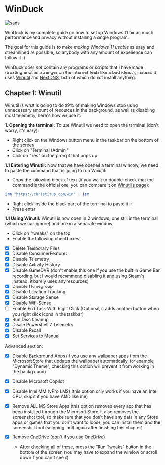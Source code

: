 # WinDuck

![sans](cool%20stuff/sans-_heya..png)

WinDuck is my complete guide on how to set up Windows 11 for as much performance and privacy without installing a single program.

The goal for this guide is to make *making Windows 11 usable* as easy and streamlined as possible, so anybody with any amount of experience can follow it :)

WinDuck does *not* contain any programs or scripts that I have made (trusting another stranger on the internet feels like a bad idea...), instead it uses [Winutil](https://github.com/ChrisTitusTech/winutil?tab=readme-ov-file) and [NextDNS](https://nextdns.io/), both of which do not install anything.

## Chapter 1: Winutil

Winutil is what is going to do 99% of making Windows stop using unnecessary amount of resources in the background, as well as disabling most telemetry, here's how we use it:

**1. Opening the terminal:**
To use Winutil we need to open the terminal (don't worry, it's easy):

   - Right click on the Windows button menu in the taskbar on the bottom of the screen
   - Click on "Terminal (Admin)"
   - Cick on "Yes" on the prompt that pops up

**1.1 Entering Winutil:**
Now that we have opened a terminal window, we need to paste the command that is going to run Winutil:

   - Copy the following block of text (if you want to double-check that the command is the official one, you can compare it on [Winutil's page](https://github.com/ChrisTitusTech/winutil?tab=readme-ov-file)):

```ps1
irm "https://christitus.com/win" | iex
```

   - Right click inside the black part of the terminal to paste it in
   - Press enter

**1.1 Using Winutil:**
Winutil is now open in 2 windows, one still in the terminal (which we can ignore) and one in a separate window

   - Click on "tweaks" on the top
   - Enable the following checkboxes:
- [x] Delete Temporary Files
- [x] Disable ConsumerFeatures
- [x] Disable Telemetry
- [x] Disable Activity History
- [x] Disable GameDVR (don't enable this one if you use the built in Game Bar recording, but I would recommend disabling it and using Steam's instead, it barely uses any resources)
- [x] Disable Homegroup
- [x] Disable Location Tracking
- [x] Disable Storage Sense
- [x] Disable Wifi-Sense
- [ ] Enable End Task With Right Click (Optional, it adds another button when you right click icons in the taskbar)
- [x] Run Disc Cleanup
- [x] Disale Powershell 7 Telemetry
- [x] Disable Recall
- [x] Set Services to Manual

Advanced section:
- [x] Disable Background Apps (if you use any wallpaper apps from the Microsoft Store that updates the wallpaper automatically, for example "Dynamic Theme", checking this option will prevent it from working in the background)
- [x] Disable Microsoft Copilot
- [x] Disable Intel MM (vPro LMS) (this option only works if you have an Intel CPU, skip it if you have AMD like me)
- [x] Remove ALL MS Store Apps (this option removes every app that has been installed through the Microsoft Store, it also removes the screenshot tool, so make sure that you don't have any data in any Store apps or games that you don't want to loose, you can install them and the screenshot tool (snipping tool) again after finishing this chapter)
- [x] Remove OneDrive (don't if you use OneDrive)

   - After checking all of these, press the "Run Tweaks" button in the bottom of the screen (you may have to expand the window or scroll down if you can't see it)

